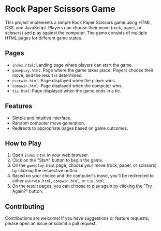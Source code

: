 # Rock Paper Scissors Game

This project implements a simple Rock Paper Scissors game using HTML, CSS, and JavaScript. Players can choose their move (rock, paper, or scissors) and play against the computer. The game consists of multiple HTML pages for different game states.

## Pages

- `index.html`: Landing page where players can start the game.
- `gameplay.html`: Page where the game takes place. Players choose their move, and the result is determined.
- `userwin.html`: Page displayed when the player wins.
- `compwin.html`: Page displayed when the computer wins.
- `tie.html`: Page displayed when the game ends in a tie.

## Features

- Simple and intuitive interface.
- Random computer move generation.
- Redirects to appropriate pages based on game outcomes.

## How to Play

1. Open `index.html` in your web browser.
2. Click on the "Start" button to begin the game.
3. On the `gameplay.html` page, choose your move (rock, paper, or scissors) by clicking the respective button.
4. Based on your choice and the computer's move, you'll be redirected to either `userwin.html`, `compwin.html`, or `tie.html`.
5. On the result pages, you can choose to play again by clicking the "Try Again?" button.

## Contributing

Contributions are welcome! If you have suggestions or feature requests, please open an issue or submit a pull request.
